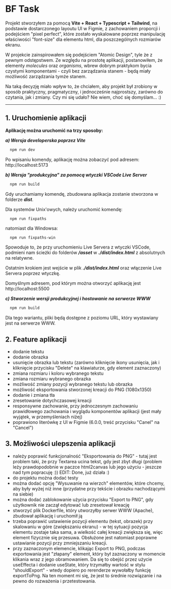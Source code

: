 # BF Task

Projekt stworzyłem za pomocą **Vite + React + Typescript + Tailwind**, na podstawie dostarczonego layoutu UI w Figmie, z zachowaniem proporcji i podejściem "pixel perfect", które zostało wyskalowane poprzez manipulację właściwości "font-size" dla elementu html, dla poszczególnych rozmiarów ekranu.

W projekcie zainspirowałem się podejściem "Atomic Design", tyle że z pewnym odstępstwem. Ze względu na prostotę aplikacji, postanowiłem, że elementy *molecules* oraz *organisms*, wbrew dobrym praktykom bycia czystymi komponentami - czyli bez zarządzania stanem - będą miały możliwość zarządzania tymże stanem.

Na taką decyzję miało wpływ to, że chciałem, aby projekt był zrobiony w sposób praktyczny, pragmatyczny, i jednocześnie najprostszy, zarówno do czytania, jak i zmiany. Czy mi się udało? Nie wiem, choć się domyślam... :)

---

## 1. Uruchomienie aplikacji

**Aplikację można uruchomić na trzy sposoby:**

***a) Wersja developerska poprzez Vite***

  ```bash
    npm run dev
  ```

Po wpisaniu komendy, aplikację można zobaczyć pod adresem: http://localhost:5173

***b) Wersja "produkcyjna" za pomocą wtyczki VSCode **Live Server*****

  ```bash
    npm run build
  ```

Gdy uruchamiamy komendę, zbudowana aplikacja zostanie stworzona w folderze ***dist***.

Dla systemów Unix'owych, należy uruchomić komendę:

  ```bash
    npm run fixpaths
  ```

natomiast dla Windowsa:

  ```shell
    npm run fixpaths-win
  ```

Spowoduje to, że przy uruchomieniu Live Servera z wtyczki VSCode, podmieni nam ścieżki do folderów ***/asset*** w ***./dist/index.html*** z absolutnych na relatywne.

Ostatnim krokiem jest wejście w plik ***./dist/index.html*** oraz włączenie Live Servera poprzez wtyczkę.

Domyślnym adresem, pod którym można otworzyć aplikację jest http://localhost:5500

***c) Stworzenie wersji produkcyjnej i hostowanie na serwerze WWW***

  ```bash
    npm run build
  ```

Dla tego wariantu, pliki będą dostępne z poziomu URL, który wystawiany jest na serwerze WWW.

## 2. Feature aplikacji

- dodanie tekstu
- dodanie obrazka
- usunięcie obrazka lub tekstu (zarówno kliknięcie ikony usunięcia, jak i kliknięcie przycisku "Delete" na klawiaturze, gdy element zaznaczony)
- zmiana rozmiaru i koloru wybranego tekstu
- zmiana rozmiaru wybranego obrazka
- możliwość zmiany pozycji wybranego tekstu lub obrazka
- możliwość eksportowania stworzonej kreacji do PNG (1080x1350)
- dodanie i zmiana tła
- zresetowanie dotychczasowej kreacji
- responsywne zachowanie, przy jednoczesnym zachowaniu prawidłowego zachowania i wyglądu komponentów aplikacji (jest mały wyjątek, w przemyśleniach niżej)
- poprawiono literówkę z UI w Figmie (6.0.0, treść przycisku "Canel" na "Cancel")

## 3. Możliwości ulepszenia aplikacji

- należy poprawić funkcjonalność "Eksportowania do PNG" - tutaj jest problem taki, że przy Textarea ucina tekst, gdy jest zbyt długi (problem leży prawdopodobnie w paczce html2canvas lub jego użyciu - jeszcze nad tym popracuję :)) EDIT: Done, już działa :)
- do projektu można dodać testy
- można dodać opcję "Wysuwanie na wierzch" elementów, które chcemy, aby były wyżej niż inne (przydatne przy tekście i obrazku nachodzącymi na siebie)
- można dodać zablokowanie użycia przycisku "Export to PNG", gdy użytkownik nie zaczął edytować lub zresetował kreację
- stworzyć plik Dockerfile, który utworzyłby serwer WWW (Apache), zbudował aplikację i uruchomił ją
- trzeba poprawić ustawienie pozycji elementu (tekst, obrazek) przy skalowaniu w góre (zwiększaniu ekranu) - w tej sytuacji pozycja elementu zostaje taka sama, a wielkość całej kreacji zwiększa się, więc element fizycznie się przesuwa. Obsłużone jest natomiast poprawne ustawianie pozycji przy zmniejszaniu kreacji.
- przy zaznaczonym elemencie, klikając Export to PNG, podczas exportowania jest "złapany" element, który był zaznaczony w momencie klikania wraz z jego obramowaniem. Da się to obejść przez użycie useEffecta i dodanie useState, który trzymałby wartość w stylu "shouldExport" - wtedy dopiero po rerenderze wywołałby funkcję exportToPng. Na ten moment mi się, że jest to średnie rozwiązanie i na pewno do rozważenia i przetestowania.
